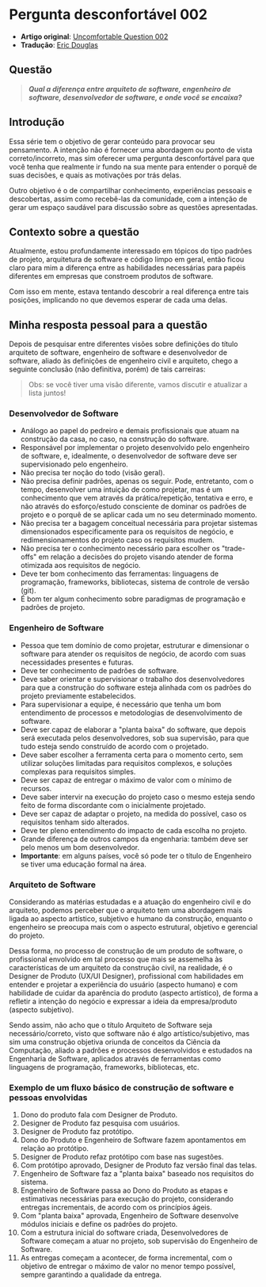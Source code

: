 # Pergunta desconfortável 002

-   **Artigo original**: [Uncomfortable Question 002]()
-   **Tradução**: [Eric Douglas](https://github.com/ericdouglas)

## Questão

> **_Qual a diferença entre arquiteto de software, engenheiro de software, desenvolvedor de software, e onde você se encaixa?_**

## Introdução

Essa série tem o objetivo de gerar conteúdo para provocar seu pensamento. A intenção não é fornecer uma abordagem ou ponto de vista correto/incorreto, mas sim oferecer uma pergunta desconfortável para que você tenha que realmente ir fundo na sua mente para entender o porquê de suas decisões, e quais as motivações por trás delas.

Outro objetivo é o de compartilhar conhecimento, experiências pessoais e descobertas, assim como recebê-las da comunidade, com a intenção de gerar um espaço saudável para discussão sobre as questões apresentadas.

## Contexto sobre a questão

Atualmente, estou profundamente interessado em tópicos do tipo padrões de projeto, arquitetura de software e código limpo em geral, então ficou claro para mim a diferença entre as habilidades necessárias para papéis diferentes em empresas que constroem produtos de software.

Com isso em mente, estava tentando descobrir a real diferença entre tais posições, implicando no que devemos esperar de cada uma delas.

## Minha resposta pessoal para a questão

Depois de pesquisar entre diferentes visões sobre definições do título arquiteto de software, engenheiro de software e desenvolvedor de software, aliado às definições de engenheiro civil e arquiteto, chego a seguinte conclusão (não definitiva, porém) de tais carreiras:

> Obs: se você tiver uma visão diferente, vamos discutir e atualizar a lista juntos!

### Desenvolvedor de Software

-   Análogo ao papel do pedreiro e demais profissionais que atuam na construção da casa, no caso, na construção do software.
-   Responsável por implementar o projeto desenvolvido pelo engenheiro de software, e, idealmente, o desenvolvedor de software deve ser supervisionado pelo engenheiro.
-   Não precisa ter noção do todo (visão geral).
-   Não precisa definir padrões, apenas os seguir. Pode, entretanto, com o tempo, desenvolver uma intuição de como projetar, mas é um conhecimento que vem através da prática/repetição, tentativa e erro, e não através do esforço/estudo consciente de dominar os padrões de projeto e o porquê de se aplicar cada um no seu determinado momento.
-   Não precisa ter a bagagem conceitual necessária para projetar sistemas dimensionados especificamente para os requisitos de negócio, e redimensionamentos do projeto caso os requisitos mudem.
-   Não precisa ter o conhecimento necessário para escolher os "trade-offs" em relação a decisões do projeto visando atender de forma otimizada aos requisitos de negócio.
-   Deve ter bom conhecimento das ferramentas: linguagens de programação, frameworks, bibliotecas, sistema de controle de versão (git).
-   É bom ter algum conhecimento sobre paradigmas de programação e padrões de projeto.

### Engenheiro de Software

-   Pessoa que tem domínio de como projetar, estruturar e dimensionar o software para atender os requisitos de negócio, de acordo com suas necessidades presentes e futuras.
-   Deve ter conhecimento de padrões de software.
-   Deve saber orientar e supervisionar o trabalho dos desenvolvedores para que a construção do software esteja alinhada com os padrões do projeto previamente estabelecidos.
-   Para supervisionar a equipe, é necessário que tenha um bom entendimento de processos e metodologias de desenvolvimento de software.
-   Deve ser capaz de elaborar a "planta baixa" do software, que depois será executada pelos desenvolvedores, sob sua supervisão, para que tudo esteja sendo construído de acordo com o projetado.
-   Deve saber escolher a ferramenta certa para o momento certo, sem utilizar soluções limitadas para requisitos complexos, e soluções complexas para requisitos simples.
-   Deve ser capaz de entregar o máximo de valor com o mínimo de recursos.
-   Deve saber intervir na execução do projeto caso o mesmo esteja sendo feito de forma discordante com o inicialmente projetado.
-   Deve ser capaz de adaptar o projeto, na medida do possível, caso os requisitos tenham sido alterados.
-   Deve ter pleno entendimento do impacto de cada escolha no projeto.
-   Grande diferença de outros campos da engenharia: também deve ser pelo menos um bom desenvolvedor.
-   **Importante**: em alguns países, você só pode ter o título de Engenheiro se tiver uma educação formal na área.

### Arquiteto de Software

Considerando as matérias estudadas e a atuação do engenheiro civil e do arquiteto, podemos perceber que o arquiteto tem uma abordagem mais ligada ao aspecto artístico, subjetivo e humano da construção, enquanto o engenheiro se preocupa mais com o aspecto estrutural, objetivo e gerencial do projeto.

Dessa forma, no processo de construção de um produto de software, o profissional envolvido em tal processo que mais se assemelha às características de um arquiteto da construção civil, na realidade, é o Designer de Produto (UX/UI Designer), profissional com habilidades em entender e projetar a experiência do usuário (aspecto humano) e com habilidade de cuidar da aparência do produto (aspecto artístico), de forma a refletir a intenção do negócio e expressar a ideia da empresa/produto (aspecto subjetivo).

Sendo assim, não acho que o título Arquiteto de Software seja necessário/correto, visto que software não é algo artístico/subjetivo, mas sim uma construção objetiva oriunda de conceitos da Ciência da Computação, aliado a padrões e processos desenvolvidos e estudados na Engenharia de Software, aplicados através de ferramentas como linguagens de programação, frameworks, bibliotecas, etc.

### Exemplo de um fluxo básico de construção de software e pessoas envolvidas

1. Dono do produto fala com Designer de Produto.
1. Designer de Produto faz pesquisa com usuários.
1. Designer de Produto faz protótipo.
1. Dono do Produto e Engenheiro de Software fazem apontamentos em relação ao protótipo.
1. Designer de Produto refaz protótipo com base nas sugestões.
1. Com protótipo aprovado, Designer de Produto faz versão final das telas.
1. Engenheiro de Software faz a "planta baixa" baseado nos requisitos do sistema.
1. Engenheiro de Software passa ao Dono do Produto as etapas e estimativas necessárias para execução do projeto, considerando entregas incrementais, de acordo com os princípios ágeis.
1. Com "planta baixa" aprovada, Engenheiro de Software desenvolve módulos iniciais e define os padrões do projeto.
1. Com a estrutura inicial do software criada, Desenvolvedores de Software começam a atuar no projeto, sob supervisão do Engenheiro de Software.
1. As entregas começam a acontecer, de forma incremental, com o objetivo de entregar o máximo de valor no menor tempo possível, sempre garantindo a qualidade da entrega.
